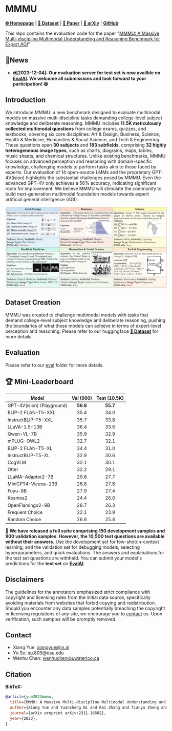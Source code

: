 # MMMU 

[**🌐 Homepage**](https://mmmu-benchmark.github.io/) | [**🤗 Dataset**](https://huggingface.co/datasets/MMMU/MMMU/) | [**🤗 Paper**](https://huggingface.co/papers/2311.16502) | [**📖 arXiv**](https://arxiv.org/pdf/2311.16502.pdf) | [**GitHub**](https://github.com/MMMU-Benchmark/MMMU)



This repo contains the evaluation code for the paper "[MMMU: A Massive Multi-discipline Multimodal Understanding and Reasoning Benchmark for Expert AGI](https://arxiv.org/pdf/2311.16502.pdf)"

## 🔔News

- **🔥[2023-12-04]: Our evaluation server for test set is now availble on [EvalAI](https://eval.ai/web/challenges/challenge-page/2179/overview). We welcome all submissions and look forward to your participation! 😆**

## Introduction
We introduce MMMU: a new benchmark designed to evaluate multimodal models on massive multi-discipline tasks demanding college-level subject knowledge and deliberate reasoning. MMMU includes **11.5K meticulously collected multimodal questions** from college exams, quizzes, and textbooks, covering six core disciplines: Art & Design, Business, Science, Health & Medicine, Humanities & Social Science, and Tech & Engineering. These questions span **30 subjects** and **183 subfields**, comprising **32 highly heterogeneous image types**, such as charts, diagrams, maps, tables, music sheets, and chemical structures. Unlike existing benchmarks, MMMU focuses on advanced perception and reasoning with domain-specific knowledge, challenging models to perform tasks akin to those faced by experts. Our evaluation of 14 open-source LMMs and the proprietary GPT-4V(ision) highlights the substantial challenges posed by MMMU. Even the advanced GPT-4V only achieves a 56% accuracy, indicating significant room for improvement. We believe MMMU will stimulate the community to build next-generation multimodal foundation models towards expert artificial general intelligence (AGI).

![Alt text](image.png)

## Dataset Creation

MMMU was created to challenge multimodal models with tasks that demand college-level subject knowledge and deliberate reasoning, pushing the boundaries of what these models can achieve in terms of expert-level perception and reasoning. Please refer to our huggingface [**🤗 Dataset**](https://huggingface.co/datasets/MMMU/MMMU/) for more details.

## Evaluation
Please refer to our [eval](eval)
 folder for more details.

## 🏆 Mini-Leaderboard
| Model                      | Val (900) | Test (10.5K) |
|----------------------------|:---------:|:------------:|
| GPT-4V(ision) (Playground) |    **56.8**   |     **55.7**     |
| BLIP-2 FLAN-T5-XXL         |    35.4   |     34.0     |
| InstructBLIP-T5-XXL        |    35.7   |     33.8     |
| LLaVA-1.5-13B              |    36.4   |     33.6     |
| Qwen-VL-7B                 |    35.9   |     32.9     |
| mPLUG-OWL2                 |    32.7   |     32.1     |
| BLIP-2 FLAN-T5-XL          |    34.4   |     31.0     |
| InstructBLIP-T5-XL         |    32.9   |     30.6     |
| CogVLM                     |    32.1   |     30.1     |
| Otter                      |    32.2   |     29.1     |
| LLaMA-Adapter2-7B          |    29.8   |     27.7     |
| MiniGPT4-Vicuna-13B        |    26.8   |     27.6     |
| Fuyu-8B                    |    27.9   |     27.4     |
| Kosmos2                    |    24.4   |     26.6     |
| OpenFlamingo2-9B           |    28.7   |     26.3     |
| Frequent Choice            |    22.1   |     23.9     |
| Random Choice              |    26.8   |     25.8     |

🎯 **We have released a full suite comprising 150 development samples and 900 validation samples. However, the 10,500 test questions are available without their answers.** Use the development set for few-shot/in-context learning, and the validation set for debugging models, selecting hyperparameters, and quick evaluations. The answers and explanations for the test set questions are withheld. You can submit your model's predictions for the **test set** on **[EvalAI](https://eval.ai/web/challenges/challenge-page/2179/overview)**.

## Disclaimers
The guidelines for the annotators emphasized strict compliance with copyright and licensing rules from the initial data source, specifically avoiding materials from websites that forbid copying and redistribution. 
Should you encounter any data samples potentially breaching the copyright or licensing regulations of any site, we encourage you to [contact](#contact) us. Upon verification, such samples will be promptly removed.

## Contact
- Xiang Yue: xiangyue@in.ai
- Yu Su: su.809@osu.edu
- Wenhu Chen: wenhuchen@uwaterloo.ca

## Citation

**BibTeX:**
```bibtex
@article{yue2023mmmu,
  title={MMMU: A Massive Multi-discipline Multimodal Understanding and Reasoning Benchmark for Expert AGI},
  author={Xiang Yue and Yuansheng Ni and Kai Zhang and Tianyu Zheng and Ruoqi Liu and Ge Zhang and Samuel Stevens and Dongfu Jiang and Weiming Ren and Yuxuan Sun and Cong Wei and Botao Yu and Ruibin Yuan and Renliang Sun and Ming Yin and Boyuan Zheng and Zhenzhu Yang and Yibo Liu and Wenhao Huang and Huan Sun and Yu Su and Wenhu Chen},
  journal={arXiv preprint arXiv:2311.16502},
  year={2023},
}
```
